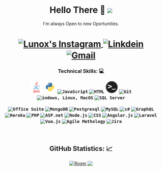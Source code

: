 
<!-- Title -->
<h1 align="center">Hello There 👋
  <img src="https://raw.githubusercontent.com/iampavangandhi/iampavangandhi/master/gifs/Hi.gif" 
       width="30px">
  </h2></h1>


<!-- Quote -->
<p align="center">I'm always Open to new Oportunities.
  
  <!-- Social Network -->
<h1 align="center">
  
  <a href="https://www.instagram.com/rogeralbp/">
  <img align="center" 
       alt="Lunox's Instagram" 
       width="22px" 
       src="https://user-images.githubusercontent.com/55005374/103146167-0b04ac00-470b-11eb-84fc-db4b7299e4ef.png" />
  </a>
  
<a href="https://www.linkedin.com/in/rogeralbp/">
  <img align="center" 
       alt="Linkdein" 
       width="22px" 
       src="https://user-images.githubusercontent.com/55005374/103146171-312a4c00-470b-11eb-8839-992580bb8206.png" />
  </a>
  
<a href="mailto:roportaperez@gmail.com@gmail.com">
  <img align="center" 
       alt="Gmail" 
       width="22px" 
       src="https://user-images.githubusercontent.com/55005374/103146250-0d1b3a80-470c-11eb-8ead-a92232d45d6e.png" />
  </a>
</h1>



<!-- Background -->

<!-- Technical Skills -->
<p><H3 align="center"><strong> Technical Skills: 💻 </strong></p>
  
 
  <code><img height="40" src="https://raw.githubusercontent.com/devicons/devicon/master/icons/java/java-original-wordmark.svg" title= "JAVA"></code><!-- JAVA -->
  <code><img height="40" src="https://raw.githubusercontent.com/github/explore/80688e429a7d4ef2fca1e82350fe8e3517d3494d/topics/python/python.png" title= "Python"></code><!-- python -->
  <code><img height="40" src="https://user-images.githubusercontent.com/55005374/103146298-d98ce000-470c-11eb-973d-3ff9e1b90561.png" title= "JavaScript"></code><!-- JavaScipt -->
  <code><img height="40" src="https://user-images.githubusercontent.com/55005374/103146335-3d170d80-470d-11eb-9fce-ff775c77b96b.png" title= "HTML"></code><!-- HTML -->
  <code><img height="40" src="https://raw.githubusercontent.com/github/explore/80688e429a7d4ef2fca1e82350fe8e3517d3494d/topics/terminal/terminal.png" title= "Command Line Interface"></code><!-- CLI -->
  <code><img height="40" src="https://user-images.githubusercontent.com/31899798/133864114-58fd1e04-e032-40f9-81d3-17f1aef6a501.png" title= "Git"></code><!-- GIT -->
  <code><img height="40" src="https://user-images.githubusercontent.com/55005374/95686705-d9c11900-0bbc-11eb-87f5-a149b86cde5a.png" title= "indows, Linux, MacOS"></code><!-- S.O's -->
  <code><img height="40" src="https://user-images.githubusercontent.com/55005374/95686779-5fdd5f80-0bbd-11eb-9a0b-8eb90d565518.png" title= "SQL Server"></code><!-- SQL Server -->
  
  <code><img height="40" src="https://user-images.githubusercontent.com/55005374/95688875-5dcdcd80-0bca-11eb-8915-b3cf9791ca3c.png" title= "Office Suite"></code><!-- Office -->
  <code><img height="40" src="https://user-images.githubusercontent.com/31899798/133864768-e6772f15-90c6-4f39-a6d2-d3c402dde726.png" title= "MongoDB"></code><!-- MongoDB -->
  <code><img height="40" src="https://user-images.githubusercontent.com/31899798/133865181-7b87336d-b9cd-4de9-9a3f-7cf71fc112c5.png" title= "Postgresql"></code><!-- Postgresql -->
  <code><img height="40" src="https://user-images.githubusercontent.com/31899798/133865192-02c77170-8dcc-424e-b2e4-92e6207ac2be.png" title= "MySQL"></code><!-- MySQL -->
  <code><img height="40" src="https://user-images.githubusercontent.com/31899798/133864856-07a5ce26-7f15-4938-b717-8e9c220c6cf7.png" title= "c#"></code><!-- c# -->
  <code><img height="40" src="https://user-images.githubusercontent.com/31899798/133864889-dc78f836-7d0c-467a-87fd-212462779f3a.png" title= "GraphQL"></code><!-- GraphQL -->
  <code><img height="40" src="https://user-images.githubusercontent.com/31899798/133865042-d377bba9-a57c-40ad-acfa-35a31ef09871.png" title= "Heroku"></code><!-- Heroku -->
  <code><img height="40" src="https://user-images.githubusercontent.com/31899798/133865065-2649c210-2020-4f8a-a79d-10905158f5cb.png" title= "PHP"></code><!-- PHP -->
  <code><img height="40" src="https://user-images.githubusercontent.com/31899798/133865082-059b2ffa-f35f-48ae-831f-54b69dbea8cd.png" title= "ASP.net"></code><!-- ASP.net -->
  <code><img height="40" src="https://user-images.githubusercontent.com/31899798/133865461-632ae229-f021-432f-b6b9-877c9e334a38.png" title= "Node.js"></code><!-- Node.js -->
  <code><img height="40" src="https://user-images.githubusercontent.com/31899798/133865475-6a5b8a70-c06a-40c2-8796-39e54a2a09ce.png" title= "CSS"></code><!-- CSS -->
  <code><img height="40" src="https://user-images.githubusercontent.com/31899798/133865488-34da6c18-18e8-41e1-a8de-3c72c3cfd5fe.png" title= "Angular.js"></code><!-- Angular -->
  <code><img height="40" src="https://user-images.githubusercontent.com/31899798/133865549-5fd7d2cb-bb42-43f9-93e3-adaa68b71956.png" title= "Laravel"></code><!-- Laravel -->
  <code><img height="40" src="https://user-images.githubusercontent.com/31899798/133865512-a37413b7-9187-4140-b470-13a36fd75efa.png" title= "Vue.js"></code><!-- Vue.js -->
  <code><img height="40" src="https://user-images.githubusercontent.com/31899798/133865364-8eefec76-f2c3-43cf-bb9a-7635a21285c5.png" title= "Agile Methology"></code><!-- Agile -->
  <code><img height="40" src="https://user-images.githubusercontent.com/31899798/133865327-cd5f0b56-56bc-4c8a-a8d9-c93f617c1b55.png" title= "Jira"></code><!-- Jira -->

  </p>
  
&nbsp;

<!-- GitHub Stats -->
<H2 align="center"><strong>GitHub Statistics: 📈
  </strong>
</H2>
    <p align="center">
      <div align="center">
    </p>
    
<a href="https://github.com/rogeralbp?tab=repositories">
  <img align="center" 
       src="https://github-readme-stats.vercel.app/api/top-langs/?username=rogeralbp&layout=compact&show_icons=true&title_color=81a1c0&icon_color=79ff97&text_color=d5dbe6&bg_color=2e3440" 
       alt='Roger' favorite languages" />
</a>
  
<a href="https://github.com/rogeralbp">
  <img align="center"
       src="https://github-readme-stats.vercel.app/api?username=rogeralbp&show_icons=true&hide=contribs,prs&cache_seconds=86400&theme=nord" />
</a>




